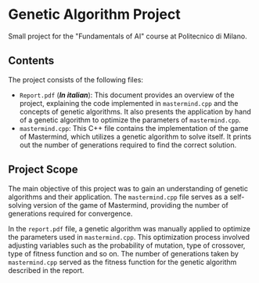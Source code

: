 # Genetic Algorithm Project
Small project for the "Fundamentals of AI" course at Politecnico di Milano.

## Contents

The project consists of the following files:

- `Report.pdf` (***In italian***): This document provides an overview of the project, explaining the code implemented in `mastermind.cpp` and the concepts of genetic algorithms. It also presents the application by hand of a genetic algorithm to optimize the parameters of `mastermind.cpp`.
- `mastermind.cpp`: This C++ file contains the implementation of the game of Mastermind, which utilizes a genetic algorithm to solve itself. It prints out the number of generations required to find the correct solution.

## Project Scope

The main objective of this project was to gain an understanding of genetic algorithms and their application. The `mastermind.cpp` file serves as a self-solving version of the game of Mastermind, providing the number of generations required for convergence.

In the `report.pdf` file, a genetic algorithm was manually applied to optimize the parameters used in `mastermind.cpp`. This optimization process involved adjusting variables such as the probability of mutation, type of crossover, type of fitness function and so on. The number of generations taken by `mastermind.cpp` served as the fitness function for the genetic algorithm described in the report.

